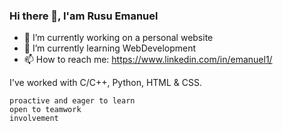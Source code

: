 ### Hi there 👋, I'am Rusu Emanuel

- 🔭 I’m currently working on a personal website
- 🌱 I’m currently learning WebDevelopment
- 📫 How to reach me: https://www.linkedin.com/in/emanuel1/

I've worked with C/C++, Python, HTML & CSS.

```proactive and eager to learn```<br />
``` open to teamwork ```<br />
``` involvement ```    

